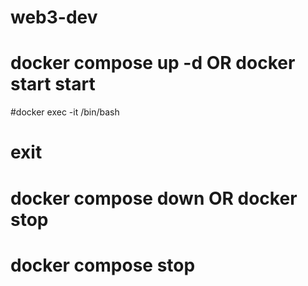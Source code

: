 # web3-dev



# docker compose up -d <name> OR docker start start <name>
#docker exec -it <name> /bin/bash
# exit
# docker compose down  OR docker stop <name>
# docker compose stop


